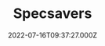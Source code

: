 ---
date: 2022-07-16T09:37:27.000Z
title: Specsavers
latitude: 52.03851015979616
longitude: 0.72970592083533
category: checkin
---
